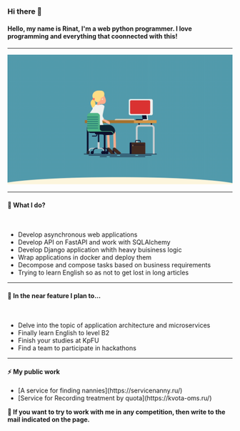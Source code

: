 ### Hi there 👋
<h4>Hello, my name is <b>Rinat</b>, I'm a web python programmer. I love programming and everything that coonnected with this!</h4>
<hr />

  <p align="center">
    <img src="https://github.com/RunatK/RunatK/blob/main/ea061437068833.58d2a30b5fdb1.gif"/>
  </p>

<hr />
<h4><b>🔭 What I do?</b></h4>
<br />
<ul>
  <li>Develop asynchronous web applications</li>
  <li>Develop API on FastAPI and work with SQLAlchemy</li>
  <li>Develop Django application whith heavy buisiness logic</li>
  <li>Wrap applications in docker and deploy them</li>
  <li>Decompose and compose tasks based on business requirements</li>
  <li>Trying to learn English so as not to get lost in long articles</li>
</ul>
<hr />
<h4><b>🌱 In the near feature I plan to...</b></h4>
<br />
<ul>
  <li>Delve into the topic of application architecture and microservices</li>
  <li>Finally learn English to level B2</li>
  <li>Finish your studies at KpFU</li>
  <li>Find a team to participate in hackathons</li>
</ul>
<hr />
<h4><b>⚡ My public work</b></h4>
<ul>
  <li>[A service for finding nannies](https://servicenanny.ru/)</li>
  <li>[Service for Recording treatment by quota](https://kvota-oms.ru/)</li>
</ul>
<strong>💬 If you want to try to work with me in any competition, then write to the mail indicated on the page.</strong>
<!--
**RunatK/RunatK** is a ✨ _special_ ✨ repository because its `README.md` (this file) appears on your GitHub profile.

Here are some ideas to get you started:

- 🔭 I’m currently working on ...
- 🌱 I’m currently learning ...
- 👯 I’m looking to collaborate on ...
- 🤔 I’m looking for help with ...
- 💬 Ask me about ...
- 📫 How to reach me: ...
- 😄 Pronouns: ...
- ⚡ Fun fact: ...
-->
